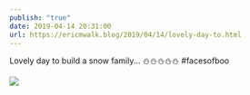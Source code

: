 ```yaml
---
publish: "true"
date: 2019-04-14 20:31:00
url: https://ericmwalk.blog/2019/04/14/lovely-day-to.html
---
```


Lovely day to build a snow family... ⛄⛄⛄⛄⛄ #facesofboo

![](https://ericmwalk.blog/uploads/2022/7a46bcc4e5.jpg)
